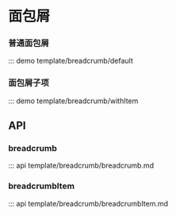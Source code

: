 # 面包屑

### 普通面包屑

::: demo template/breadcrumb/default

### 面包屑子项

::: demo template/breadcrumb/withItem

## API

### breadcrumb

::: api template/breadcrumb/breadcrumb.md

### breadcrumbItem

::: api template/breadcrumb/breadcrumbItem.md
